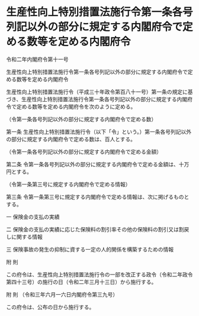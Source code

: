 # 生産性向上特別措置法施行令第一条各号列記以外の部分に規定する内閣府令で定める数等を定める内閣府令

令和二年内閣府令第十一号

生産性向上特別措置法施行令第一条各号列記以外の部分に規定する内閣府令で定める数等を定める内閣府令

生産性向上特別措置法施行令（平成三十年政令第百八十一号）第一条の規定に基づき、生産性向上特別措置法施行令第一条各号列記以外の部分に規定する内閣府令で定める数等を定める内閣府令を次のように定める。

（令第一条各号列記以外の部分に規定する内閣府令で定める数）

第一条 生産性向上特別措置法施行令（以下「令」という。）第一条各号列記以外の部分に規定する内閣府令で定める数は、百人とする。

（令第一条各号列記以外の部分に規定する内閣府令で定める金額）

第二条 令第一条各号列記以外の部分に規定する内閣府令で定める金額は、十万円とする。

（令第一条第三号に規定する内閣府令で定める情報）

第三条 令第一条第三号に規定する内閣府令で定める情報は、次に掲げるものとする。

一 保険金の支払の実績

二 保険金の支払の実績に応じた保険料の割引率その他の保険料の割引又は割戻しに関する情報

三 保険事故の発生の抑制に資する一定の人的関係を構築するための情報

附 則

この府令は、生産性向上特別措置法施行令の一部を改正する政令（令和二年政令第四十三号）の施行の日（令和二年三月十三日）から施行する。

附 則 （令和三年六月一六日内閣府令第三九号）

この府令は、公布の日から施行する。

